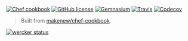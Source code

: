 [![Chef cookbook](https://img.shields.io/cookbook/v/makenew-chef_cookbook.svg)](https://supermarket.chef.io/cookbooks/makenew-chef_cookbook)
[![GitHub license](https://img.shields.io/github/license/makenew/chef-cookbook.svg)](./LICENSE.txt)
[![Gemnasium](https://img.shields.io/gemnasium/makenew/chef-cookbook.svg)](https://gemnasium.com/makenew/chef-cookbook)
[![Travis](https://img.shields.io/travis/makenew/chef-cookbook.svg)](https://travis-ci.org/makenew/chef-cookbook)
[![Codecov](https://img.shields.io/codecov/c/github/makenew/chef-cookbook.svg)](https://codecov.io/github/makenew/chef-cookbook)

> Built from [makenew/chef-cookbook](https://github.com/makenew/chef-cookbook).

[![wercker status](https://app.wercker.com/status/b2908417c03facfc69d461dca3d81501/m "wercker status")](https://app.wercker.com/project/bykey/b2908417c03facfc69d461dca3d81501)
